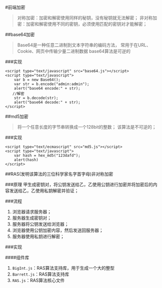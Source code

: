 #前端加密
> 对称加密：加密和解密使用同样的秘钥，没有秘钥就无法解密；
> 非对称加密：加密和解密使用不同的密钥，必须使用匹配的密钥对才能解密；

##base64加密
> Base64是一种任意二进制到文本字符串的编码方法，
> 常用于在URL、Cookie、网页中传输少量二进制数据
> base64算法是可逆的

###实现 
```
<script type="text/javascript" src="base64.js"></script>
<script type="text/javascript">  
    var b = new Base64();  
    var str = b.encode("admin:admin");  
    alert("base64 encode:" + str);  
　　//解密
    str = b.decode(str);  
    alert("base64 decode:" + str);  
</script> 
```

##md5加密
> 将一个任意长度的字节串转换成一个128bit的整数；
> 该算法是不可逆的；

###实现
```
<script type="text/ecmascript" src="md5.js"></script>
<script type="text/javascript">  
  	var hash = hex_md5("123dafd");
    alert(hash)
</script> 
```

##RAS(发明该算法的三位科学家名字首字母)非对称加密

###原理
甲生成密钥对，将公钥发送给乙，乙使用公钥进行加密并将加密后的内容发送给乙，乙使用私钥解密并验证；

###流程
1. 浏览器请求服务器；
2. 服务器生成密钥对；
3. 服务器将公钥发送给浏览器；
4. 浏览器使用公钥加密内容，然后发送回服务器；
5. 服务器使用私钥进行解密；

###实现

####组件库
1. `BigInt.js`：RAS算法支持库，用于生成一个大的整型
2. `Barrett.js`：RAS算法支持库
3. `RAS.js`：RAS算法核心文件

####